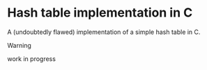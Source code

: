 # Hash table implementation in C

A (undoubtedly flawed) implementation of a simple hash table in C.

> [!WARNING]
> work in progress
